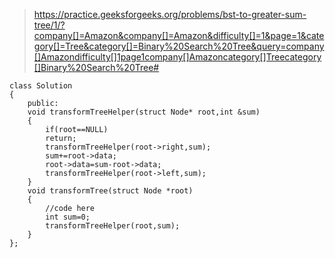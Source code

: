 >https://practice.geeksforgeeks.org/problems/bst-to-greater-sum-tree/1/?company[]=Amazon&company[]=Amazon&difficulty[]=1&page=1&category[]=Tree&category[]=Binary%20Search%20Tree&query=company[]Amazondifficulty[]1page1company[]Amazoncategory[]Treecategory[]Binary%20Search%20Tree#
```
class Solution
{
    public:
    void transformTreeHelper(struct Node* root,int &sum)
    {
        if(root==NULL)
        return;
        transformTreeHelper(root->right,sum);
        sum+=root->data;
        root->data=sum-root->data;
        transformTreeHelper(root->left,sum);
    }
    void transformTree(struct Node *root)
    {
        //code here
        int sum=0;
        transformTreeHelper(root,sum);
    }
};

```